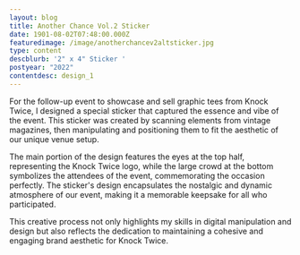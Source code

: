 ```yaml
---
layout: blog
title: Another Chance Vol.2 Sticker
date: 1901-08-02T07:48:00.000Z
featuredimage: /image/anotherchancev2altsticker.jpg
type: content
descblurb: '2" x 4" Sticker '
postyear: "2022"
contentdesc: design_1
---
```

For the follow-up event to showcase and sell graphic tees from Knock Twice, I designed a special sticker that captured the essence and vibe of the event. This sticker was created by scanning elements from vintage magazines, then manipulating and positioning them to fit the aesthetic of our unique venue setup.

The main portion of the design features the eyes at the top half, representing the Knock Twice logo, while the large crowd at the bottom symbolizes the attendees of the event, commemorating the occasion perfectly. The sticker's design encapsulates the nostalgic and dynamic atmosphere of our event, making it a memorable keepsake for all who participated.

This creative process not only highlights my skills in digital manipulation and design but also reflects the dedication to maintaining a cohesive and engaging brand aesthetic for Knock Twice.
